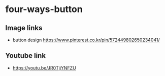 # four-ways-button

## Image links
* button design
    https://www.pinterest.co.kr/pin/572449802650234041/

## Youtube link
* https://youtu.be/JR0TjjYNFZU
